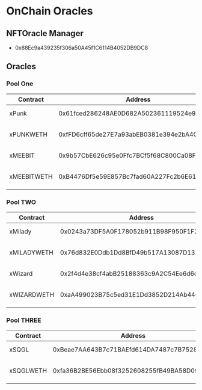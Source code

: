 # OnChain Oracles

## NFTOracle Manager

- 0x88Ec9a439235f306a50A45f1C6114B4052DB9DC8

## Oracles

### Pool One

| Contract      | Address                                    | Type                        |
| --------------| ------------------------------------------ | --------------------------- |
| xPunk         | 0x61fced286248AE0D682A502361119524e9EbbBdF | NFTX xTokenOracle           |
| xPUNKWETH     | 0xfFD6cff65de27E7a93abEB0381e394e2bA4CA272 | NFTX staking Sushi LP Token |
| xMEEBIT       | 0x9b57CbE626c95e0Ffc7BCf5f68C800Ca08F67904 | NFTX xTokenOracle           |
| xMEEBITWETH   | 0xB4476Df5e59E857Bc7fad60A227Fc2b6E619faE8 | NFTX staking Sushi LP Token |

### Pool TWO

| Contract     | Address                                    | Type                        |
| ------------ | ------------------------------------------ | --------------------------- |
| xMilady      | 0x0243a73DF5A0F178052b911B98F950F1F2cE61B6 | NFTX xTokenOracle           |
| xMILADYWETH  | 0x76d832E0Ddb1Dd8BfD49b517A13087D132DA5968 | NFTX staking Sushi LP Token |
| xWizard      | 0x2f4d4e38cf4abB25188363c9A2C54Ee6d6dfa22B | NFTX xTokenOracle           |
| xWIZARDWETH  | 0xaA499023B75c5ed31E1Dd3852D214Ab44Cc4a55D | NFTX staking Sushi LP Token |

### Pool THREE

| Contract  | Address                                    | Type                        |
| --------- | ------------------------------------------ | --------------------------- |
| xSQGL     | 0xBeae7AA643B7c71BAEfd614DA7487c7B752807BD | NFTX xTokenOracle           |
| xSQGLWETH | 0xfa36B2BE56Ebb08f3252608255fB49BA58D09330 | NFTX staking Sushi LP Token |
